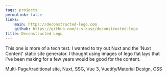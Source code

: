 ```yaml
---
tags: projects
permalink: false
links:
    main: https://deconstructed-lego.com
    github: https://github.com/z-s-kusz/deconstructed-lego
title: Deconstructed Lego
---
```


This one is more of a tech test.
I wanted to try out Nuxt and the ‘Nuxt Content' static site generator.
I thought using images of lego flat lays that I've been making for a few years would be good for the content.

<div class="text-blue-400 border-t-2 border-zinc-50 mt-4 pt-4">
Multi-Page/traditional site, Nuxt, SSG, Vue 3, Vuetify/Material Design, CSS
</div>
